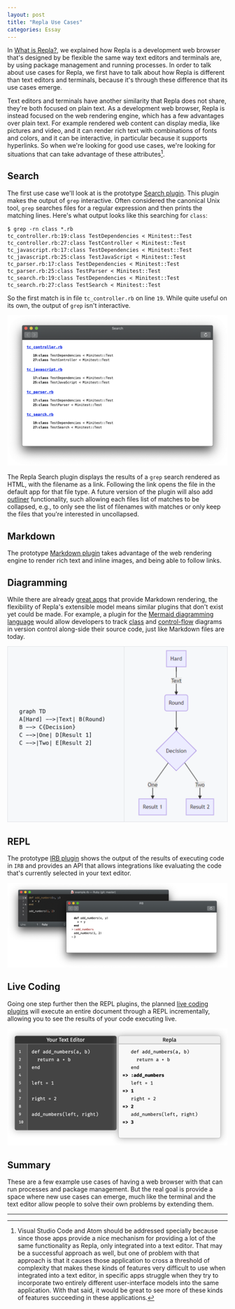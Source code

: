 ```yaml
---
layout: post
title: "Repla Use Cases"
categories: Essay
---
```


In [What is Repla?](), we explained how Repla is a development web browser that's designed by be flexible the same way text editors and terminals are, by using package management and running processes. In order to talk about use cases for Repla, we first have to talk about how Repla is different than text editors and terminals, because it's through these difference that its use cases emerge.

Text editors and terminals have another similarity that Repla does not share, they're both focused on plain text. As a development web browser, Repla is instead focused on the web rendering engine, which has a few advantages over plain text. For example rendered web content can display media, like pictures and video, and it can render rich text with combinations of fonts and colors, and it can be interactive, in particular because it supports hyperlinks. So when we're looking for good use cases, we're looking for situations that can take advantage of these attributes[^addressingvscode].

## Search

The first use case we'll look at is the prototype [Search plugin](https://github.com/repla-app/Search.replaplugin). This plugin makes the output of 
`grep` interactive. Often considered the canonical Unix tool, `grep` searches files for a regular expression and then prints the matching lines. Here's what  output looks like this searching for `class`:

	$ grep -rn class *.rb
	tc_controller.rb:19:class TestDependencies < Minitest::Test
	tc_controller.rb:27:class TestController < Minitest::Test
	tc_javascript.rb:17:class TestDependencies < Minitest::Test
	tc_javascript.rb:25:class TestJavaScript < Minitest::Test
	tc_parser.rb:17:class TestDependencies < Minitest::Test
	tc_parser.rb:25:class TestParser < Minitest::Test
	tc_search.rb:19:class TestDependencies < Minitest::Test
	tc_search.rb:27:class TestSearch < Minitest::Test

So the first match is in file `tc_controller.rb` on line `19`. While quite useful on its own, the output of `grep` isn't interactive.

![Search](/assets/2020-01-13-search.png)


The Repla Search plugin displays the results of a `grep` search rendered as HTML, with the filename as a link. Following the link opens the file in the default app for that file type. A future version of the plugin will also add [outliner](https://en.wikipedia.org/wiki/Outliner) functionality, such allowing each files list of matches to be collapsed, e.g., to only see the list of filenames with matches or only keep the files that you're interested in uncollapsed.

## Markdown

The prototype [Markdown plugin](https://github.com/repla-app/Markdown.replaplugin) takes advantage of the web rendering engine to render rich text and inline images, and being able to follow links.

## Diagramming

While there are already [great apps](https://marked2app.com/) that provide Markdown rendering, the flexibility of Repla's extensible model means similar plugins that don't exist yet could be made. For example, a plugin for the [Mermaid diagramming language](https://github.com/mermaid-js/mermaid) would allow developers to track [class](https://en.wikipedia.org/wiki/Data-flow_diagram) and [control-flow](https://en.wikipedia.org/wiki/Control-flow_diagram) diagrams in version control along-side their source code, just like Markdown files are today.

![Mermaid](/assets/2020-01-13-mermaid.png)

## REPL

The prototype [IRB plugin](https://github.com/repla-app/IRB.replaplugin) shows the output of the results of executing code in `IRB` and provides an API that allows integrations like evaluating the code that's currently selected in your text editor.

![IRB](/assets/2020-01-13-irb.png)

## Live Coding

Going one step further then the REPL plugins, the planned [live coding plugins](https://repla.app/live-coding.html) will execute an entire document through a REPL incrementally, allowing you to see the results of your code executing live.

![Live Coding](/assets/2020-01-13-live-coding.png)

## Summary

These are a few example use cases of having a web browser with that can run processes and package management. But the real goal is provide a space where new use cases can emerge, much like the terminal and the text editor allow people to solve their own problems by extending them.

* * *

[^addressingvscode]: Visual Studio Code and Atom should be addressed specially because since those apps provide a nice mechanism for providing a lot of the same functionality as Repla, only integrated into a text editor. That may be a successful approach as well, but one of problem with that approach is that it causes those application to cross a threshold of complexity that makes these kinds of features very difficult to use when integrated into a text editor, in specific apps struggle when they try to incorporate two entirely different user-interface models into the same application. With that said, it would be great to see more of these kinds of features succeeding in these applications.



